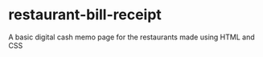 # restaurant-bill-receipt
A basic digital cash memo page for the restaurants made using HTML and CSS 
